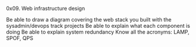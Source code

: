 0x09. Web infrastructure design

Be able to draw a diagram covering the web stack you built with the sysadmin/devops track projects
Be able to explain what each component is doing
Be able to explain system redundancy
Know all the acronyms: LAMP, SPOF, QPS
